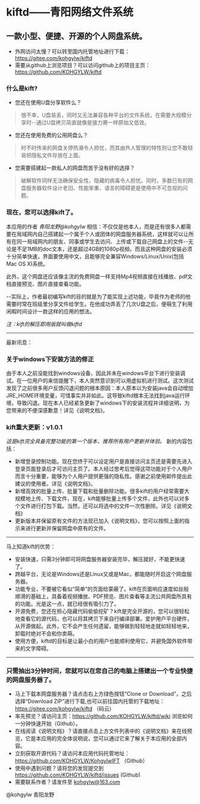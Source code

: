# kiftd——青阳网络文件系统 #
## 一款小型、便捷、开源的个人网盘系统。 ##

* 外网访问太慢？可以转至国内托管地址进行下载： https://gitee.com/kohgylw/kiftd 
* 需要从github上浏览项目？可以访问github上的项目主页： https://github.com/KOHGYLW/kiftd

### 什么是kift?
* 您还在使用U盘分享软件么？
> 很不幸，U盘易丢，同时又无法兼容各种平台的文件系统，在需要大规模分享时--通过U盘拷贝简直就像是接力赛一样原始又低效。
* 您还在使用免费的公用网盘么？
> 时不时传来的网盘关停热潮令人担忧，而其由外人管理的特性则让您不敢轻易把隐私文件存放在上面。
* 您需要搭建起一款私人的网盘而苦于没有好的选择？
> 破解软件同样无法确保安全性，隐藏的病毒令人担忧。同时，多数已有的网盘服务器软件设计老旧、性能笨重、语言的障碍更是使用中不可忽视的问题。

### 现在，您可以选择kift了。

本应用的作者 _青阳龙野@kohgylw_ 相信：不仅仅是他本人，而是还有很多人都需要在局域网内自己搭建起一个属于个人或团体的网盘服务器系统，这样就可以让所有在同一局域网内的朋友、同事或学生去访问、上传或下载自己网盘上的文件--无论是不足1MB的doc文本，还是超过4GB的1080p视频。而且这种网盘的安装必须十分简单快速，界面要使用中文，且能够完全兼容Windows/Linux/Unix(包括Mac OS X)系统。

此外，这个网盘还应该像主流的免费网盘一样支持Mp4视频直接在线播放、pdf文档直接预览、图片直接查看功能。

--实际上，作者最初编写kift的目的就是为了能实现上述功能，毕竟作为老师的他需要时常在班级里分享文件给学生。在他成功弄丢了几次U盘之后，便萌生了利用闲暇时间设计一款这样的应用的想法。

_注：kift的解压即用版就叫做kiftd_

-------------------
最新讯息：
### 关于windows下安装方法的修正
由于本人之前没能找到windows设备，因此并未在windows平台下进行安装调试。在一位用户的来信提醒下，本人突然意识到可以用虚拟机进行测试。这次测试发现了之前很多用户反馈闪退问题的根本原因：本人原本以为安装java会自动增加JRE_HOME环境变量，可惜事实并非如此。这导致kiftd根本无法找到java运行环境，导致闪退。现在本人已经紧急更新了windows下的安装流程并详细说明，为您带来的不便深感歉意！详见《说明文档》。

### kift重大更新：v1.0.1
_这是kift完全具备完整功能的第一个版本，推荐所有用户更新并体验。_
新的内容包括：
+ 新增登录控制功能。现在您终于可以设定用户是直接访问主页还是需要先进入登录页面登录后才可访问主页了。本人经过思考后觉得这项功能对于个人用户而言十分重要，能够为个人用户提供更强的隐私性。感谢之前使用邮件提出此建议的使用者。详见《说明文档》。
+ 新增高效的批量上传、批量下载和批量删除功能。很多kift的用户经常需要大规模地上传、下载文件，现在，kift能够批量上传多个文件，此外也可以对多个文件进行打包下载。当然，还可以将选中的文件一次性删除。详见《说明文档》
+ 更新版本并保留原有文件的方法现已加入《说明文档》，您可以按照上面的指示来进行更新并保留网盘中原有的文件。

-------------------
马上知道kift的优势：
* 安装快速，只需3分钟即可将网盘服务器安装完毕，解压就好，不能更快速了。
* 跨越平台，无论是Windows还是Linux又或是Mac，都能随时开启这个网盘服务器。
* 功能专业，不要被它看似“简单”的页面给蒙蔽了。kift在页面响应速度如丝般顺滑的基础上，具备着视频播放、PDF预览、图片查看等主流公共网盘所具有的功能。光是这一点，就已经很有吸引力了。
* 开源免费，您还在担心隐藏代码偷偷挖矿？kift是完全开源的，您可以很轻松地查看它的源代码，也可以将其拷贝下来自行编译部署。爱护用户平台硬件，从开源做起。此外，它不会产生任何遗留，能够做到轻轻地走就如轻轻地来，卸载时绝对不会和你卖萌。
* 使用方便，kiftd的目标是让最小白的用户也能顺利使用它，并避免国外软件带来的文字障碍。
-------------------
### 只需抽出3分钟时间，您就可以在您自己的电脑上搭建出一个专业快捷的网盘服务器了。

* 马上下载本网盘服务器？请点击右上方绿色按钮“Clone or Download”，之后选择“Download ZIP”进行下载,也可以前往国内托管的下载地址： https://gitee.com/kohgylw/kiftd （码云）
* 率先预览？请访问主页：https://github.com/KOHGYLW/kiftd/wiki 浏览如何一分钟快速开始（Github）。
* 在线阅读《说明文档》？请直接点击上方文件列表中的《说明文档》来在线预览，它是本应用的完全体说明说，您可以通过它来了解关于本应用的全部内容。
* 立刻获取开源代码？请访问本应用代码托管地址：https://github.com/KOHGYLW/KohgylwIFT （Github）
* 使用中遇到问题？请将您的发现提交到 https://github.com/KOHGYLW/kiftd/issues (Github)
* 需要联系作者？请发件至 kohgylw@163.com 

@kohgylw 青阳龙野

